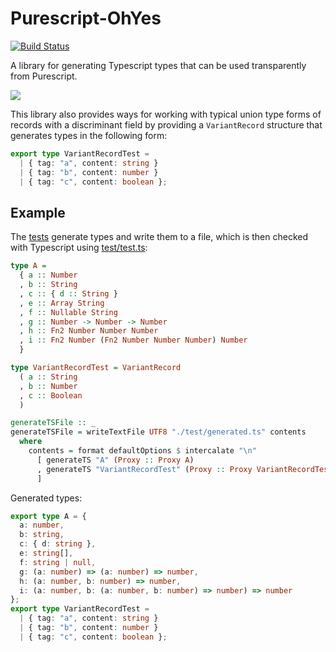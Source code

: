 # Purescript-OhYes

[![Build Status](https://travis-ci.org/justinwoo/purescript-ohyes.svg?branch=master)](https://travis-ci.org/justinwoo/purescript-ohyes)

A library for generating Typescript types that can be used transparently from Purescript.

![](http://i.imgur.com/ZlX0iGz.png)

This library also provides ways for working with typical union type forms of records with a discriminant field by providing a `VariantRecord` structure that generates types in the following form:

```ts
export type VariantRecordTest =
  | { tag: "a", content: string }
  | { tag: "b", content: number }
  | { tag: "c", content: boolean };
```

## Example

The [tests](test/Main.purs) generate types and write them to a file, which is then checked with Typescript using [test/test.ts](test/test.ts):

```hs
type A =
  { a :: Number
  , b :: String
  , c :: { d :: String }
  , e :: Array String
  , f :: Nullable String
  , g :: Number -> Number -> Number
  , h :: Fn2 Number Number Number
  , i :: Fn2 Number (Fn2 Number Number Number) Number
  }

type VariantRecordTest = VariantRecord
  ( a :: String
  , b :: Number
  , c :: Boolean
  )

generateTSFile :: _
generateTSFile = writeTextFile UTF8 "./test/generated.ts" contents
  where
    contents = format defaultOptions $ intercalate "\n"
      [ generateTS "A" (Proxy :: Proxy A)
      , generateTS "VariantRecordTest" (Proxy :: Proxy VariantRecordTest)
      ]
```

Generated types:

```ts
export type A = {
  a: number,
  b: string,
  c: { d: string },
  e: string[],
  f: string | null,
  g: (a: number) => (a: number) => number,
  h: (a: number, b: number) => number,
  i: (a: number, b: (a: number, b: number) => number) => number
};
export type VariantRecordTest =
  | { tag: "a", content: string }
  | { tag: "b", content: number }
  | { tag: "c", content: boolean };
```
